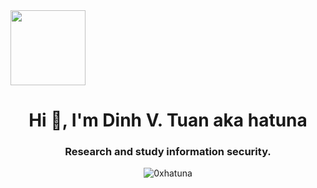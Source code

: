 <a href="https://myoctocat.dev/@14601/octocat">
  <img align="center" src="https://user-images.githubusercontent.com/68894302/127368860-12c8e80c-b30f-44e5-872f-ce98913e0fc6.png" width=120 />
</a> 
<h1 align="center">Hi 👋, I'm Dinh V. Tuan aka hatuna</h1>
<h3 align="center">Research and study information security.</h3>

<p align="center"> <img src="https://github-readme-stats.vercel.app/api?username=0xhatuna&show_icons=true&theme=cobalt" alt="0xhatuna" /> </p>




